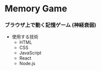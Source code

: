 # Memory Game
 
### ブラウザ上で動く記憶ゲーム (神経衰弱)
- 使用する技術
  - HTML
  - CSS
  - JavaScript
  - React
  - Node.js
